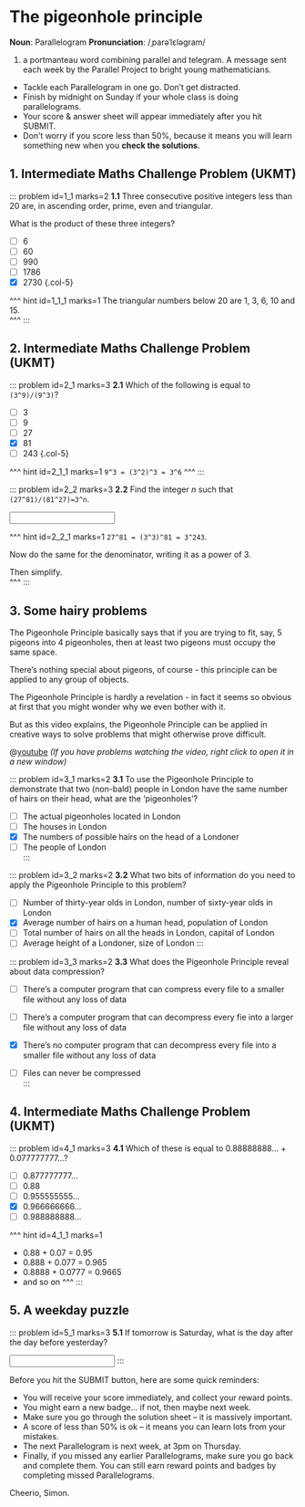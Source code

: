 # The pigeonhole principle

<div class="dictionary">

__Noun__: Parallelogram
__Pronunciation__: /ˌparəˈlɛləɡram/

1. a portmanteau word combining parallel and telegram. A message sent each
week by the Parallel Project to bright young mathematicians.

</div>

*	Tackle each Parallelogram in one go. Don’t get distracted.
*	Finish by midnight on Sunday if your whole class is doing parallelograms.
*	Your score & answer sheet will appear immediately after you hit SUBMIT.
*	Don’t worry if you score less than 50%, because it means you will learn something new when you __check the solutions__.


## 1. Intermediate Maths Challenge Problem (UKMT)
<!--- 2019 (11) --->

::: problem id=1_1 marks=2
__1.1__ Three consecutive positive integers less than 20 are, in ascending order, prime, even and triangular.  

What is the product of these three integers?  

* [ ] 6
* [ ] 60
* [ ] 990
* [ ] 1786
* [x] 2730
{.col-5}

^^^ hint id=1_1_1 marks=1
The triangular numbers below 20 are 1, 3, 6, 10 and 15.  
^^^
:::


## 2. Intermediate Maths Challenge Problem (UKMT)
<!--- 2019 (11.2) --->

::: problem id=2_1 marks=3
__2.1__ Which of the following is equal to `(3^9)/(9^3)`?

* [ ] 3
* [ ] 9
* [ ] 27
* [x] 81
* [ ] 243
{.col-5}

^^^ hint id=2_1_1 marks=1
`9^3 = (3^2)^3 = 3^6`
^^^
:::

::: problem id=2_2 marks=3
__2.2__ Find the integer _n_ such that `(27^81)/(81^27)=3^n`.

<input solution="135"/>

^^^ hint id=2_2_1 marks=1
`27^81 = (3^3)^81 = 3^243`.  

Now do the same for the denominator, writing it as a power of 3.  

Then simplify.  
^^^
:::


## 3. Some hairy problems

The Pigeonhole Principle basically says that if you are trying to fit, say, 5 pigeons into 4 pigeonholes, then at least two pigeons must occupy the same space.  

There’s nothing special about pigeons, of course - this principle can be applied to any group of objects.  

The Pigeonhole Principle is hardly a revelation - in fact it seems so obvious at first that you might wonder why we even bother with it.  

But as this video explains, the Pigeonhole Principle can be applied in creative ways to solve problems that might otherwise prove difficult.  

@[youtube](tiPdN0wtN0M?end=513&rel=0) _(If you have problems watching the video, right click to open it in a new window)_

::: problem id=3_1 marks=2
__3.1__ To use the Pigeonhole Principle to demonstrate that two (non-bald) people in London have the same number of hairs on their head, what are the ‘pigeonholes’?

* [ ] The actual pigeonholes located in London  
* [ ] The houses in London  
* [x] The numbers of possible hairs on the head of a Londoner  
* [ ] The people of London  
:::

::: problem id=3_2 marks=2
__3.2__ What two bits of information do you need to apply the Pigeonhole Principle to this problem?

* [ ] Number of thirty-year olds in London, number of sixty-year olds in London
* [x] Average number of hairs on a human head, population of London
* [ ] Total number of hairs on all the heads in London, capital of London
* [ ] Average height of a Londoner, size of London 
:::

::: problem id=3_3 marks=2
__3.3__ What does the Pigeonhole Principle reveal about data compression?  

* [ ] There’s a computer program that can compress every file to a smaller file without any loss of data  
* [ ] There’s a computer program that can decompress every fie into a larger file without any loss of data  
* [x] There’s no computer program that can decompress every file into a smaller file without any loss of data  
* [ ] Files can never be compressed  
:::


## 4. Intermediate Maths Challenge Problem (UKMT)
<!--- 2019 (17) --->

::: problem id=4_1 marks=3
__4.1__ Which of these is equal to 0.88888888... + 0.077777777...? 

* [ ] 0.877777777...
* [ ] 0.88
* [ ] 0.955555555...
* [x] 0.966666666...
* [ ] 0.988888888...

^^^ hint id=4_1_1 marks=1
* 0.88 + 0.07 = 0.95  
* 0.888 + 0.077 = 0.965  
* 0.8888 + 0.0777 = 0.9665  
* and so on
^^^
:::


## 5. A weekday puzzle

::: problem id=5_1 marks=3
__5.1__ If tomorrow is Saturday, what is the day after the day before yesterday?

<input solution="Thursday"/>
:::


Before you hit the SUBMIT button, here are some quick reminders:

*	You will receive your score immediately, and collect your reward points.
*	You might earn a new badge... if not, then maybe next week.
*	Make sure you go through the solution sheet – it is massively important.
*	A score of less than 50% is ok – it means you can learn lots from your mistakes.
*	The next Parallelogram is next week, at 3pm on Thursday.
*	Finally, if you missed any earlier Parallelograms, make sure you go back and complete them. You can still earn reward points and badges by completing missed Parallelograms.

Cheerio,
Simon.